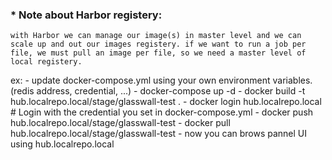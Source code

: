 ### * Note about Harbor registery:
	with Harbor we can manage our image(s) in master level and we can scale up and out our images registery. if we want to run a job per  file, we must pull an image per file, so we need a master level of local registery.
ex:
	- update docker-compose.yml using your own environment variables. (redis address, credential, ...)
 	- docker-compose up -d
	- docker build -t hub.localrepo.local/stage/glasswall-test .
	- docker login hub.localrepo.local # Login with the credential you set in docker-compose.yml
	- docker push hub.localrepo.local/stage/glasswall-test
	- docker pull hub.localrepo.local/stage/glasswall-test
	- now you can brows pannel UI using hub.localrepo.local
